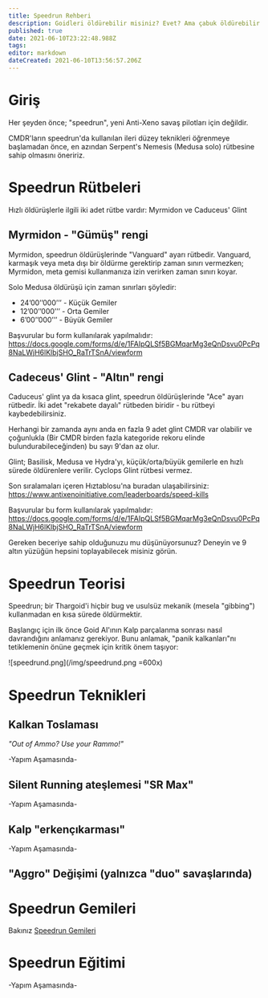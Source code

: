```yaml
---
title: Speedrun Rehberi
description: Goidleri öldürebilir misiniz? Evet? Ama çabuk öldürebilir misiniz?
published: true
date: 2021-06-10T23:22:48.988Z
tags:
editor: markdown
dateCreated: 2021-06-10T13:56:57.206Z
---
```


# Giriş

Her şeyden önce; "speedrun", yeni Anti-Xeno savaş pilotları için değildir.

CMDR'ların speedrun'da kullanılan ileri düzey teknikleri öğrenmeye başlamadan önce, en azından Serpent's Nemesis (Medusa solo) rütbesine sahip olmasını öneririz.

# Speedrun Rütbeleri

Hızlı öldürüşlerle ilgili iki adet rütbe vardır: Myrmidon ve Caduceus' Glint

## Myrmidon - "Gümüş" rengi

Myrmidon, speedrun öldürüşlerinde "Vanguard" ayarı rütbedir. Vanguard, karmaşık veya meta dışı bir öldürme gerektirip zaman sınırı vermezken; Myrmidon, meta gemisi kullanmanıza izin verirken zaman sınırı koyar.

Solo Medusa öldürüşü için zaman sınırları şöyledir:
- 24’00’’000’’’ - Küçük Gemiler
- 12’00’’000’’’ - Orta Gemiler
- 6’00’’000’’’ - Büyük Gemiler

Başvurular bu form kullanılarak yapılmalıdır: https://docs.google.com/forms/d/e/1FAIpQLSf5BGMqarMg3eQnDsvu0PcPq8NaLWjH6lKlbjSHO_RaTrTSnA/viewform

## Cadeceus' Glint - "Altın" rengi

Caduceus' glint ya da kısaca glint, speedrun öldürüşlerinde "Ace" ayarı rütbedir. İki adet "rekabete dayalı" rütbeden biridir - bu rütbeyi kaybedebilirsiniz.

Herhangi bir zamanda aynı anda en fazla 9 adet glint CMDR var olabilir ve çoğunlukla (Bir CMDR birden fazla kategoride rekoru elinde bulundurabileceğinden) bu sayı 9'dan az olur.

Glint; Basilisk, Medusa ve Hydra'yı, küçük/orta/büyük gemilerle en hızlı sürede öldürenlere verilir. Cyclops Glint rütbesi vermez.

Son sıralamaları içeren Hıztablosu'na buradan ulaşabilirsiniz: https://www.antixenoinitiative.com/leaderboards/speed-kills

Başvurular bu form kullanılarak yapılmalıdır: https://docs.google.com/forms/d/e/1FAIpQLSf5BGMqarMg3eQnDsvu0PcPq8NaLWjH6lKlbjSHO_RaTrTSnA/viewform

Gereken beceriye sahip olduğunuzu mu düşünüyorsunuz? Deneyin ve 9 altın yüzüğün hepsini toplayabilecek misiniz görün.

# Speedrun Teorisi

Speedrun; bir Thargoid'i hiçbir bug ve usulsüz mekanik (mesela "gibbing") kullanmadan en kısa sürede öldürmektir.

Başlangıç için ilk önce Goid AI'ının Kalp parçalanma sonrası nasıl davrandığını anlamanız gerekiyor. Bunu anlamak, "panik kalkanları"nı tetiklemenin önüne geçmek için kritik önem taşıyor:

!\[speedrund.png\](/img/speedrund.png =600x)

# Speedrun Teknikleri

## Kalkan Toslaması

*"Out of Ammo? Use your Rammo!"*

-Yapım Aşamasında-

## Silent Running ateşlemesi "SR Max"

-Yapım Aşamasında-

## Kalp "erkençıkarması"

-Yapım Aşamasında-

## "Aggro" Değişimi (yalnızca "duo" savaşlarında)

# Speedrun Gemileri

Bakınız [Speedrun Gemileri](/en/speedrunbuilds)

# Speedrun Eğitimi

-Yapım Aşamasında-